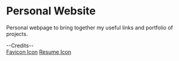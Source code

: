 # Personal Website
Personal webpage to bring together my useful links and portfolio of projects. 

--Credits--  
[Favicon Icon](https://www.flaticon.com/free-icon/cpu_1383401?term=cpu%20tower&page=1&position=28&page=1&position=28&related_id=1383401&origin=search)
[Resume Icon](https://www.flaticon.com/free-icon/document_9720850?term=document&related_id=9720850)